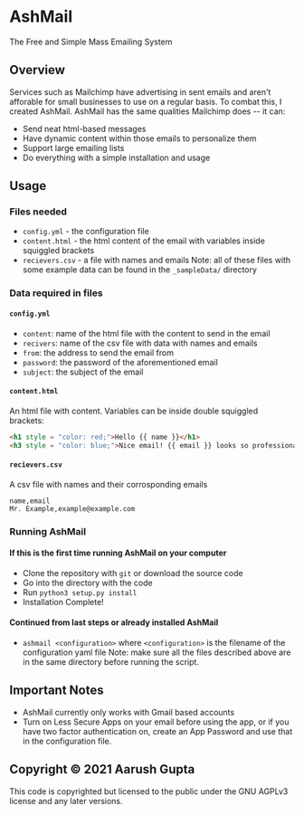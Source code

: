# AshMail
The Free and Simple Mass Emailing System 

## Overview

Services such as Mailchimp have advertising in sent emails and aren't afforable for small businesses to use on a regular basis. To combat this, I created AshMail. AshMail has the same qualities Mailchimp does -- it can:
- Send neat html-based messages
- Have dynamic content within those emails to personalize them
- Support large emailing lists
- Do everything with a simple installation and usage

## Usage

### Files needed
- `config.yml` - the configuration file
- `content.html` - the html content of the email with variables inside squiggled brackets
- `recievers.csv` - a file with names and emails
Note: all of these files with some example data can be found in the `_sampleData/` directory

### Data required in files

#### `config.yml`
- `content`: name of the html file with the content to send in the email
- `recivers`: name of the csv file with data with names and emails
- `from`: the address to send the email from
- `password`: the password of the aforementioned email
- `subject`: the subject of the email

#### `content.html`
An html file with content. Variables can be inside double squiggled brackets:
```html
<h1 style = "color: red;">Hello {{ name }}</h1>
<h3 style = "color: blue;">Nice email! {{ email }} looks so professional</h3>
```

#### `recievers.csv`
A csv file with names and their corrosponding emails
```csv
name,email
Mr. Example,example@example.com
```

### Running AshMail

#### If this is the first time running AshMail on your computer
- Clone the repository with `git` or download the source code
- Go into the directory with the code
- Run `python3 setup.py install`
- Installation Complete!

#### Continued from last steps or already installed AshMail
- `ashmail <configuration>` where `<configuration>` is the filename of the configuration yaml file
Note: make sure all the files described above are in the same directory before running the script.

## Important Notes
- AshMail currently only works with Gmail based accounts
- Turn on Less Secure Apps on your email before using the app, or if you have two factor authentication on, create an App Password and use that in the configuration file.

## Copyright &copy; 2021 Aarush Gupta
This code is copyrighted but licensed to the public under the GNU AGPLv3 license and any later versions.
